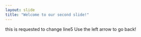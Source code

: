 ```yaml
---
layout: slide
title: "Welcome to our second slide!"
---
```

this is requested to change line5
Use the left arrow to go back!
